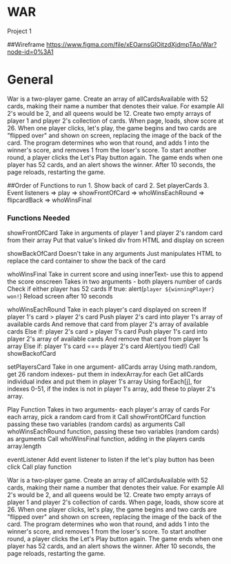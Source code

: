 # WAR
Project 1

##Wireframe
https://www.figma.com/file/xEOarnsGlOitzdXjdmpTAo/War?node-id=0%3A1

# General
War is a two-player game. 
Create an array of allCardsAvailable with 52 cards, making their name a number that denotes their value. For example 
All 2's would be 2, and all queens would be 12.
Create two empty arrays of player 1 and player 2's collection of cards.
When page, loads, show score at 26. When one player clicks, let's play, the game begins and two cards are "flipped over" and shown on screen, replacing the image of the back of the card.
The program determines who won that round, and adds 1 into the winner's score, and removes 1 from the loser's score. To start another round, a player clicks the Let's Play button again. The game ends when one player has 52 cards, and an alert shows the winner. After 10 seconds, the page reloads, restarting the game. 

##Order of Functions to run
	1. Show back of card
	2. Set playerCards
    3. Event listeners => play => showFrontOfCard => whoWinsEachRound => flipcardBack => whoWinsFinal

### Functions Needed
showFrontOfCard 
Take in arguments of player 1 and player 2's random card from their array
Put that value's linked div from HTML and display on screen

showBackOfCard 
Doesn't take in any arguments
Just manipulates HTML to replace the card container to show the back of the card

whoWinsFinal
Take in current score and using innerText- use this to append the score onscreen
Takes in two arguments - both players number of cards
Check if either player has 52 cards
	If true: alert(`player ${winningPlayer} won!`)
	Reload screen after 10 seconds
	
whoWinsEachRound
Take in each player's card displayed on screen
	If player 1's card > player 2's card
		Push player 2's card into player 1's array of available cards
		And remove that card from player 2's array of available cards
	Else if: player 2's card > player 1's card
		Push player 1's card into player 2's array of available cards
		And remove that card from player 1s array
	Else if: player 1's card === player 2's card
		Alert(you tied!)
			Call showBackofCard

setPlayersCard 
Take in one argument- allCards array
Using math.random, get 26 random indexes- put them in indexArray.for each
	Get allCards individual index and put them in player 1's array
	Using forEach[j], for indexes 0-51, if the index is not in player 1's array, add these to player 2's array.
	

Play Function
Takes in two arguments- each player's array of cards
For each array, pick a random card from it
Call showFrontOfCard function passing these two variables (random cards) as arguments
Call whoWinsEachRound function, passing these two variables (random cards) as arguments
Call whoWinsFinal function, adding in the players cards array.length
	
	
eventListener
Add event listener to listen if the let's play button has been click
Call play function

War is a two-player game. 
Create an array of allCardsAvailable with 52 cards, making their name a number that denotes their value. For example 
All 2's would be 2, and all queens would be 12.
Create two empty arrays of player 1 and player 2's collection of cards.
When page, loads, show score at 26. When one player clicks, let's play, the game begins and two cards are "flipped over" and shown on screen, replacing the image of the back of the card.
The program determines who won that round, and adds 1 into the winner's score, and removes 1 from the loser's score. To start another round, a player clicks the Let's Play button again. The game ends when one player has 52 cards, and an alert shows the winner. After 10 seconds, the page reloads, restarting the game. 
